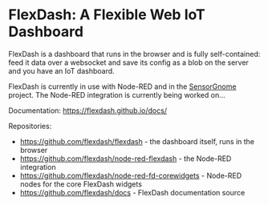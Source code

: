 FlexDash: A Flexible Web IoT Dashboard
======================================

FlexDash is a dashboard that runs in the browser and is fully self-contained:
feed it data over a websocket and save its config as a blob on the server and you have an IoT dashboard.

FlexDash is currently in use with Node-RED and in the [SensorGnome](https://docs.motus.org/sensorgnome/) project.
The Node-RED integration is currently being worked on...

Documentation: https://flexdash.github.io/docs/

Repositories:
- https://github.com/flexdash/flexdash - the dashboard itself, runs in the browser
- https://github.com/flexdash/node-red-flexdash - the Node-RED integration
- https://github.com/flexdash/node-red-fd-corewidgets - Node-RED nodes for the core FlexDash widgets
- https://github.com/flexdash/docs - FlexDash documentation source
